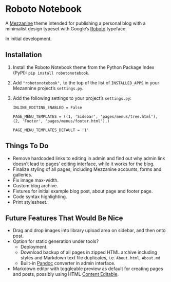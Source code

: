 Roboto Notebook
===============

A [Mezzanine][Mezzanine] theme intended for publishing a personal blog with a
minimalist design typeset with Google’s [Roboto][Roboto] typeface.

In initial development.

Installation
------------

1.  Install the Roboto Notebook theme from the Python Package Index
    (PyPI): `pip install robotonotebook`.
2.  Add `"robotonotebook",` to the top of the list of `INSTALLED_APPS` in your
    Mezannine project’s `settings.py`.
3.  Add the following settings to your project’s `settings.py`:

        INLINE_EDITING_ENABLED = False
        
        PAGE_MENU_TEMPLATES = ((1, 'Sidebar', 'pages/menus/tree.html'),
        (2, 'Footer', 'pages/menus/footer.html'),)
        
        PAGE_MENU_TEMPLATES_DEFAULT = '1'

Things To Do
------------

-   Remove hardcoded links to editing in admin and find out why admin
    link doesn’t lead to pages’ editing interface, while it works for
    the blog.
-   Finalize styling of all pages, including Mezzanine accounts, forms
    and galleries.
-   Fix image max-width.
-   Custom blog archive.
-   Fixtures for initial example blog post, about page and footer page.
-   Code syntax highlighting.
-   Print stylesheet.

Future Features That Would Be Nice
----------------------------------

-   Drag and drop images into library upload area on sidebar, and then
    onto post.
-   Option for static generation under tools?
    -   Deployment.
    -   Download backup of all pages in zipped HTML archive including
        styles and Markdown text file duplicates, i.e. `About.html`,
        `About.md`
    -   Built-in [Pandoc][Pandoc] converter in admin interface.
-   Markdown editor with toggleable preview as default for creating
    pages and posts, possibly using HTML [Content Editable][Content Editable].

  [Mezzanine]: http://mezzanine.jupo.org/
  [Roboto]: https://www.google.com/fonts/specimen/Roboto
  [Pandoc]: http://pandoc.org/
  [Content Editable]: https://developer.mozilla.org/en-US/docs/Web/Guide/HTML/Content_Editable
